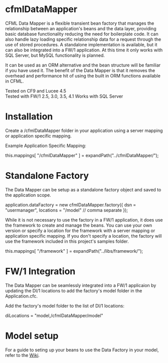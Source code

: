 # cfmlDataMapper

CFML Data Mapper is a flexible transient bean factory that manages the relationship between an application's beans and the data layer, providing basic database functionality reducing the need for boilerplate code. It can also handle lazy loading specific relationship data for a request through the use of stored procedures. A standalone implementation is available, but it can also be integrated into a FW/1 application. At this time it only works with SQL Server, but MySQL functionality is planned.

It can be used as an ORM alternative and the bean structure will be familiar if you have used it. The benefit of the Data Mapper is that it removes the overhead and performance hit of using the built in ORM functions available in CFML.

Tested on CF9 and Lucee 4.5  
Tested with FW/1 2.5, 3.0, 3.5, 4.1
Works with SQL Server

# Installation

Create a /cfmlDataMapper folder in your application using a server mapping or application specific mapping.

Example Application Specific Mapping:

  this.mappings[ "/cfmlDataMapper" ] = expandPath("../cfmlDataMapper/");

# Standalone Factory

The Data Mapper can be setup as a standalone factory object and saved to the application scope.

  application.dataFactory = new cfmlDataMapper.factory({
    dsn = "usermanager",
    locations = "/model" // comma separate
  });

While it is not necessary to use the factory in a FW/1 application, it does use the framework to create and manage the beans. You can use your own version or specify a location for the framework with a server mapping or application specific mapping. If you don't specify a location, the factory will use the framework included in this project's samples folder.

  this.mappings[ "/framework" ] = expandPath("../libs/framework/");

# FW/1 Integration

The Data Mapper can be seamlessly integrated into a FW/1 applicaion by updating the DI/1 locations to add the factory's model folder in the Application.cfc.

Add the factory's model folder to the list of DI/1 locations:

  diLocations = "model,/cfmlDataMapper/model"

# Model setup

For a guide to seting up your beans to use the Data Factory in your model, refer to the [Wiki](https://github.com/cfGothChic/cfmlDataMapper/wiki).

